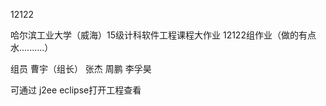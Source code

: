 12122

哈尔滨工业大学（威海）15级计科软件工程课程大作业 12122组作业（做的有点水..........）

 组员
    曹宇（组长）
    张杰
    周鹏
    李孚昊
    
可通过 j2ee eclipse打开工程查看

 
